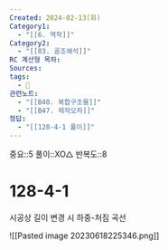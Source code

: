 ```yaml
---
Created: 2024-02-13(화)
Category1:
  - "[[6. 역학]]"
Category2:
  - "[[03. 골조해석]]"
RC 계산형 목차: 
Sources: 
tags:
  - 🧮
관련노트:
  - "[[B40. 복합구조물]]"
  - "[[B47. 제작오차]]"
정답:
  - "[[128-4-1 풀이]]"
---
```

중요::5
풀이::XO△
반복도::8
#  128-4-1

시공상 길이 변경 시 하중-처짐 곡선

![[Pasted image 20230618225346.png]]
